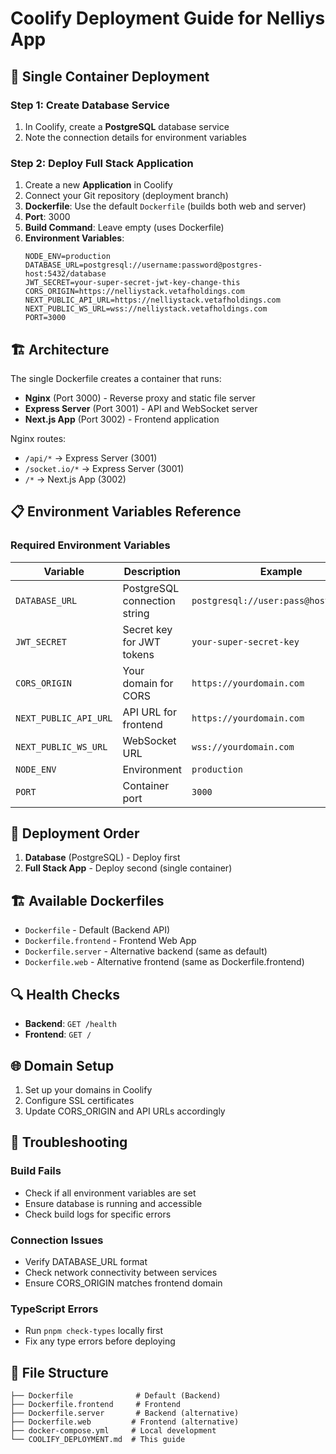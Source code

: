 # Coolify Deployment Guide for Nelliys App

## 🚀 Single Container Deployment

### Step 1: Create Database Service
1. In Coolify, create a **PostgreSQL** database service
2. Note the connection details for environment variables

### Step 2: Deploy Full Stack Application
1. Create a new **Application** in Coolify
2. Connect your Git repository (deployment branch)
3. **Dockerfile**: Use the default `Dockerfile` (builds both web and server)
4. **Port**: 3000
5. **Build Command**: Leave empty (uses Dockerfile)
6. **Environment Variables**:
   ```
   NODE_ENV=production
   DATABASE_URL=postgresql://username:password@postgres-host:5432/database
   JWT_SECRET=your-super-secret-jwt-key-change-this
   CORS_ORIGIN=https://nelliystack.vetafholdings.com
   NEXT_PUBLIC_API_URL=https://nelliystack.vetafholdings.com
   NEXT_PUBLIC_WS_URL=wss://nelliystack.vetafholdings.com
   PORT=3000
   ```

## 🏗️ Architecture
The single Dockerfile creates a container that runs:
- **Nginx** (Port 3000) - Reverse proxy and static file server
- **Express Server** (Port 3001) - API and WebSocket server  
- **Next.js App** (Port 3002) - Frontend application

Nginx routes:
- `/api/*` → Express Server (3001)
- `/socket.io/*` → Express Server (3001) 
- `/*` → Next.js App (3002)

## 📋 Environment Variables Reference

### Required Environment Variables
| Variable | Description | Example |
|----------|-------------|---------|
| `DATABASE_URL` | PostgreSQL connection string | `postgresql://user:pass@host:5432/db` |
| `JWT_SECRET` | Secret key for JWT tokens | `your-super-secret-key` |
| `CORS_ORIGIN` | Your domain for CORS | `https://yourdomain.com` |
| `NEXT_PUBLIC_API_URL` | API URL for frontend | `https://yourdomain.com` |
| `NEXT_PUBLIC_WS_URL` | WebSocket URL | `wss://yourdomain.com` |
| `NODE_ENV` | Environment | `production` |
| `PORT` | Container port | `3000` |

## 🔧 Deployment Order
1. **Database** (PostgreSQL) - Deploy first
2. **Full Stack App** - Deploy second (single container)

## 🏗️ Available Dockerfiles
- `Dockerfile` - Default (Backend API)
- `Dockerfile.frontend` - Frontend Web App
- `Dockerfile.server` - Alternative backend (same as default)
- `Dockerfile.web` - Alternative frontend (same as Dockerfile.frontend)

## 🔍 Health Checks
- **Backend**: `GET /health`
- **Frontend**: `GET /`

## 🌐 Domain Setup
1. Set up your domains in Coolify
2. Configure SSL certificates
3. Update CORS_ORIGIN and API URLs accordingly

## 🐛 Troubleshooting

### Build Fails
- Check if all environment variables are set
- Ensure database is running and accessible
- Check build logs for specific errors

### Connection Issues
- Verify DATABASE_URL format
- Check network connectivity between services
- Ensure CORS_ORIGIN matches frontend domain

### TypeScript Errors
- Run `pnpm check-types` locally first
- Fix any type errors before deploying

## 📁 File Structure
```
├── Dockerfile              # Default (Backend)
├── Dockerfile.frontend     # Frontend
├── Dockerfile.server       # Backend (alternative)
├── Dockerfile.web         # Frontend (alternative)
├── docker-compose.yml     # Local development
└── COOLIFY_DEPLOYMENT.md  # This guide
```